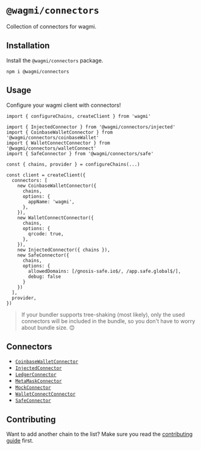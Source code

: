 # `@wagmi/connectors`

Collection of connectors for wagmi.

## Installation

Install the `@wagmi/connectors` package.

```
npm i @wagmi/connectors
```

## Usage

Configure your wagmi client with connectors!

```tsx
import { configureChains, createClient } from 'wagmi'

import { InjectedConnector } from '@wagmi/connectors/injected'
import { CoinbaseWalletConnector } from '@wagmi/connectors/coinbaseWallet'
import { WalletConnectConnector } from '@wagmi/connectors/walletConnect'
import { SafeConnector } from '@wagmi/connectors/safe'

const { chains, provider } = configureChains(...)

const client = createClient({
  connectors: [
    new CoinbaseWalletConnector({
      chains,
      options: {
        appName: 'wagmi',
      },
    }),
    new WalletConnectConnector({
      chains,
      options: {
        qrcode: true,
      },
    }),
    new InjectedConnector({ chains }),
    new SafeConnector({
      chains,
      options: {
        allowedDomains: [/gnosis-safe.io$/, /app.safe.global$/],
        debug: false
      }
    })
  ],
  provider,
})
```

> If your bundler supports tree-shaking (most likely), only the used connectors will be included in the bundle, so you don't have to worry about bundle size. 😊

## Connectors

- [`CoinbaseWalletConnector`](/packages/connectors/src/coinbaseWallet.ts)
- [`InjectedConnector`](/packages/connectors/src/injected.ts)
- [`LedgerConnector`](/packages/connectors/src/ledger.ts)
- [`MetaMaskConnector`](/packages/connectors/src/metaMask.ts)
- [`MockConnector`](/packages/connectors/src/mock.ts)
- [`WalletConnectConnector`](/packages/connectors/src/walletConnect.ts)
- [`SafeConnector`](/packages/connectors/src/safe.ts)

## Contributing

Want to add another chain to the list? Make sure you read the [contributing guide](../../.github/CONTRIBUTING.md) first.
